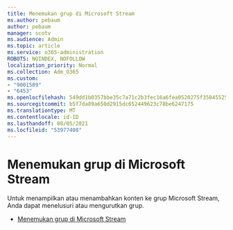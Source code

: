 ```yaml
---
title: Menemukan grup di Microsoft Stream
ms.author: pebaum
author: pebaum
manager: scotv
ms.audience: Admin
ms.topic: article
ms.service: o365-administration
ROBOTS: NOINDEX, NOFOLLOW
localization_priority: Normal
ms.collection: Adm_O365
ms.custom:
- "9001509"
- "6453"
ms.openlocfilehash: 549dd1b0357bbe35c7a71c2b3fec16a6fea0520275f35845525aa28f8e7980c2
ms.sourcegitcommit: b5f7da89a650d2915dc652449623c78be6247175
ms.translationtype: MT
ms.contentlocale: id-ID
ms.lasthandoff: 08/05/2021
ms.locfileid: "53977408"
---
```

# <a name="find-groups-in-microsoft-stream"></a>Menemukan grup di Microsoft Stream

Untuk menampilkan atau menambahkan konten ke grup Microsoft Stream, Anda dapat menelusuri atau mengurutkan grup.  

- [Menemukan grup di Microsoft Stream](https://docs.microsoft.com/stream/portal-browse-filter-groups)
